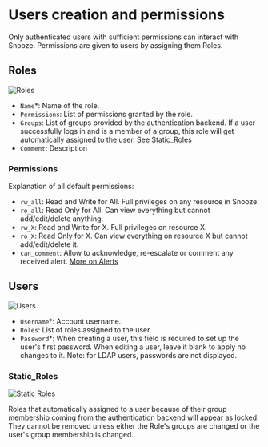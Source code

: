 # Users creation and permissions

Only authenticated users with sufficient permissions can interact with Snooze. Permissions are given to users by assigning them Roles.

## Roles

![Roles](images/web_roles.png)

* `Name`*: Name of the role.
* `Permissions`: List of permissions granted by the role.
* `Groups`: List of groups provided by the authentication backend. If a user successfully logs in and is a member of a group, this role will get automatically assigned to the user. [See Static_Roles](#Static_Roles)
* `Comment`: Description

### Permissions

Explanation of all default permissions:
* `rw_all`:  Read and Write for All. Full privileges on any resource in Snooze.
* `ro_all`:  Read Only for All. Can view everything but cannot add/edit/delete anything.
* `rw_X`:  Read and Write for X. Full privileges on resource X.
* `ro_X`:  Read Only for X. Can view everything on resource X but cannot add/edit/delete it.
* `can_comment`: Allow to acknowledge, re-escalate or comment any received alert. [More on Alerts](09_Alerts.md)

## Users

![Users](images/web_users.png)

* `Username`*: Account username.
* `Roles`: List of roles assigned to the user.
* `Password`*: When creating a user, this field is required to set up the user's first password. When editing a user, leave it blank to apply no changes to it. Note: for LDAP users, passwords are not displayed.

### Static_Roles

![Static Roles](images/web_users_group.png)

Roles that automatically assigned to a user because of their group membership coming from the authentication backend will appear as locked.  They cannot be removed unless either the Role's groups are changed or the user's group membership is changed.
